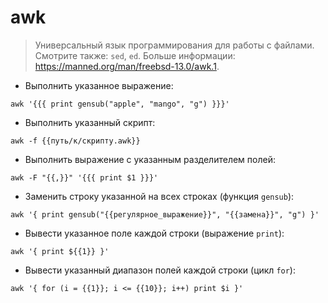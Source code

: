 # awk

> Универсальный язык программирования для работы с файлами.
> Смотрите также: `sed`, `ed`.
> Больше информации: <https://manned.org/man/freebsd-13.0/awk.1>.

- Выполнить указанное выражение:

`awk '{{{ print gensub("apple", "mango", "g") }}}'`

- Выполнить указанный скрипт:

`awk -f {{путь/к/скрипту.awk}}`

- Выполнить выражение с указанным разделителем полей:

`awk -F "{{,}}" '{{{ print $1 }}}'`

- Заменить строку указанной на всех строках (функция `gensub`):

`awk '{ print gensub("{{регулярное_выражение}}", "{{замена}}", "g") }'`

- Вывести указанное поле каждой строки (выражение `print`):

`awk '{ print ${{1}} }'`

- Вывести указанный диапазон полей каждой строки (цикл `for`):

`awk '{ for (i = {{1}}; i <= {{10}}; i++) print $i }'`
